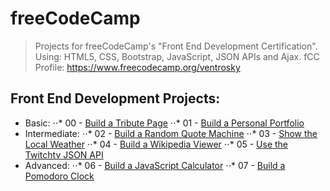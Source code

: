 # freeCodeCamp
>Projects for freeCodeCamp's "Front End Development Certification". Using: HTML5, CSS, Bootstrap, JavaScript, JSON APIs and Ajax. fCC Profile: https://www.freecodecamp.org/ventrosky

## Front End Development Projects:
* Basic:
  ⋅⋅* 00 - [Build a Tribute Page](https://codepen.io/BuccaneerDev/full/VXYorJ/)
  ⋅⋅* 01 - [Build a Personal Portfolio](https://codepen.io/BuccaneerDev/full/YaypqP/)
* Intermediate:
  ⋅⋅* 02 - [Build a Random Quote Machine](https://codepen.io/BuccaneerDev/full/OvNRre/)
  ⋅⋅* 03 - [Show the Local Weather](https://codepen.io/BuccaneerDev/full/eMzQWL/)
  ⋅⋅* 04 - [Build a Wikipedia Viewer](https://codepen.io/BuccaneerDev/full/dmNpJY/)
  ⋅⋅* 05 - [Use the Twitchtv JSON API](https://codepen.io/BuccaneerDev/full/qoXeGK/)
* Advanced:
  ⋅⋅* 06 - [Build a JavaScript Calculator](https://codepen.io/BuccaneerDev/full/KoQEzg/)
  ⋅⋅* 07 - [Build a Pomodoro Clock](https://codepen.io/BuccaneerDev/full/NYYjgo/) 
